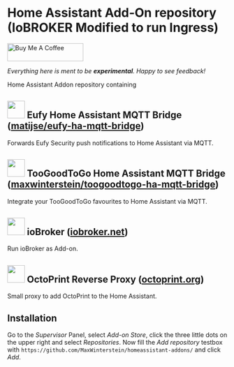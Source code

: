 # Home Assistant Add-On repository (IoBROKER Modified to run Ingress)

<a href="https://www.buymeacoffee.com/MaxWinterstein" target="_blank"><img src="https://cdn.buymeacoffee.com/buttons/v2/default-yellow.png" alt="Buy Me A Coffee" height="41" width="174"></a>

*Everything here is ment to be **experimental**. Happy to see feedback!*

Home Assistant Addon repository containing

## <img src="eufy-ha-mqtt-bridge/icon.png" width="40px"> Eufy Home Assistant MQTT Bridge ([matijse/eufy-ha-mqtt-bridge](https://github.com/matijse/eufy-ha-mqtt-bridge))
Forwards Eufy Security push notifications to Home Assistant via MQTT. 

## <img src="toogoodtogo-ha-mqtt-bridge/icon.png" width="40px"> TooGoodToGo Home Assistant MQTT Bridge ([maxwinterstein/toogoodtogo-ha-mqtt-bridge](https://github.com/maxwinterstein/toogoodtogo-ha-mqtt-bridge))
Integrate your TooGoodToGo favourites to Home Assistant via MQTT. 

## <img src="ioBroker/icon.png" width="40px"> ioBroker ([iobroker.net](http://iobroker.net))
Run ioBroker as Add-on. 

## <img src="octoprint-proxy/icon.png" width="40px"> OctoPrint Reverse Proxy ([octoprint.org](http://octoprint.org))
Small proxy to add OctoPrint to the Home Assistant.

## Installation
Go to the *Supervisor* Panel, select *Add-on Store*, click the three little dots on the upper right and select *Repositories*. Now fill the *Add repository* testbox with `https://github.com/MaxWinterstein/homeassistant-addons/` and click *Add*.
